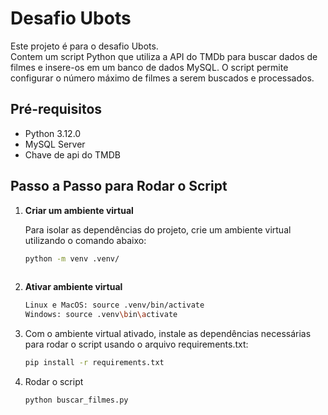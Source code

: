 # Desafio Ubots

Este projeto é para o desafio Ubots.  
Contem um script Python que utiliza a API do TMDb para buscar dados de filmes e insere-os em um banco de dados MySQL. O script permite configurar o número máximo de filmes a serem buscados e processados.  

## Pré-requisitos

- Python 3.12.0
- MySQL Server
- Chave de api do TMDB

## Passo a Passo para Rodar o Script

1. **Criar um ambiente virtual**

   Para isolar as dependências do projeto, crie um ambiente virtual utilizando o comando abaixo:

   ```bash
   python -m venv .venv/
     
2. **Ativar ambiente virtual**

   ```bash
   Linux e MacOS: source .venv/bin/activate
   Windows: source .venv\bin\activate
3. Com o ambiente virtual ativado, instale as dependências necessárias para rodar o script usando o arquivo requirements.txt:
   ```bash
   pip install -r requirements.txt

4. Rodar o script
   ```bash
   python buscar_filmes.py
